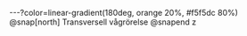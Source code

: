 ---?color=linear-gradient(180deg, orange 20%, #f5f5dc 80%)
@snap[north]
Transversell vågrörelse
@snapend
z